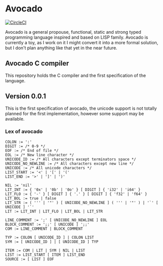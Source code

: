 # Avocado
[![CircleCI](https://circleci.com/gh/avolang/avocc/tree/master.svg?style=svg)](https://circleci.com/gh/avolang/avocc/tree/master)

Avocado is a general propouse, functional, static and strong typed
programming language inspired and based on LISP family. Avocado is
currently a toy, as I work on it I might convert it into a more formal
solution, but I don't plan anything like that yet in the near future.

## Avocado C compiler

This repository holds the C compiler and the first specification
of the language.

## Version 0.0.1

This is the first specification of avocado, the unicode support
is not totally planned for the first implementation, however
some support may be available.

### Lex of avocado

```
COLON := ':'
DIGIT := /* 0-9 */
EOF := /* End of file */
EOL := /* New line character */
UNICODE_ID := /* All characters except terminators space */
UNICODE_NO_NEWLINE := /* All characters except new line */
UNICODE := /* All unicode characters */
LIST_START := '<' | '[' | '('
LIST_END := '>' | ']' | ')'

NIL := 'nil'
LIT_INT := { '0x' | '0b' | '0o' } [ DIGIT ] { 'i32' | 'i64' }
LIT_FLO := { '-' } [ DIGIT ] { '.' } [ DIGIT ] { 'f32' | 'f64' }
LIT_BOL := true | false
LIT_STR := ( ''' | '"' ) [ UNICODE_NO_NEWLINE ] ( ''' | '"' ) | '`' [ UNICODE ] '`'
LIT := LIT_INT | LIT_FLO | LIT_BOL | LIT_STR

LINE_COMMENT := ';' [ UNICODE_NO_NEWLINE ] EOL
BLOCK_COMMENT := ';;' [ UNICODE ] ';;'
COM := LINE_COMMENT | BLOCK_COMMENT

TYP := COLON [ UNICODE_ID ] | COLON LIST
SYM := [ UNICODE_ID ] | [ UNICODE_ID ] TYP

ITEM := COM | LIT | SYM | NIL | LIST
LIST := LIST_START [ ITEM ] LIST_END
SOURCE := [ LIST ] EOF
```
